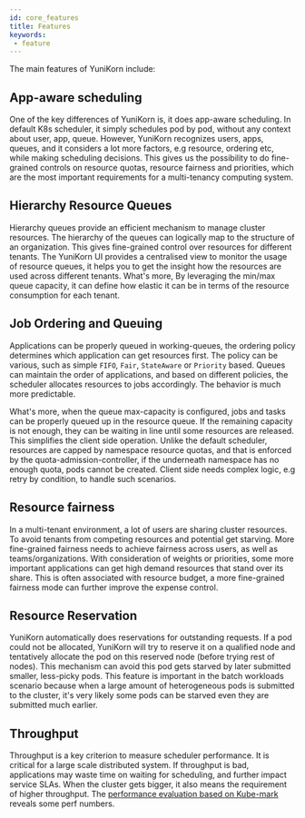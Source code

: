 ```yaml
---
id: core_features
title: Features
keywords:
 - feature
---
```


<!--
Licensed to the Apache Software Foundation (ASF) under one
or more contributor license agreements.  See the NOTICE file
distributed with this work for additional information
regarding copyright ownership.  The ASF licenses this file
to you under the Apache License, Version 2.0 (the
"License"); you may not use this file except in compliance
with the License.  You may obtain a copy of the License at

  http://www.apache.org/licenses/LICENSE-2.0

Unless required by applicable law or agreed to in writing,
software distributed under the License is distributed on an
"AS IS" BASIS, WITHOUT WARRANTIES OR CONDITIONS OF ANY
KIND, either express or implied.  See the License for the
specific language governing permissions and limitations
under the License.
-->

The main features of YuniKorn include:

## App-aware scheduling
One of the key differences of YuniKorn is, it does app-aware scheduling. In default K8s scheduler, it simply schedules
pod by pod, without any context about user, app, queue. However, YuniKorn recognizes users, apps, queues, and it considers
a lot more factors, e.g resource, ordering etc, while making scheduling decisions. This gives us the possibility to do
fine-grained controls on resource quotas, resource fairness and priorities, which are the most important requirements
for a multi-tenancy computing system.

## Hierarchy Resource Queues

Hierarchy queues provide an efficient mechanism to manage cluster resources. The hierarchy of the queues can logically
map to the structure of an organization. This gives fine-grained control over resources for different tenants. The YuniKorn
UI provides a centralised view to monitor the usage of resource queues, it helps you to get the insight how the resources are
used across different tenants. What's more, By leveraging the min/max queue capacity, it can define how elastic it can be
in terms of the resource consumption for each tenant.

## Job Ordering and Queuing
Applications can be properly queued in working-queues, the ordering policy determines which application can get resources first.
The policy can be various, such as simple `FIFO`, `Fair`, `StateAware` or `Priority` based. Queues can maintain the order of applications,
and based on different policies, the scheduler allocates resources to jobs accordingly. The behavior is much more predictable.

What's more, when the queue max-capacity is configured, jobs and tasks can be properly queued up in the resource queue.
If the remaining capacity is not enough, they can be waiting in line until some resources are released. This simplifies
the client side operation. Unlike the default scheduler, resources are capped by namespace resource quotas,
and that is enforced by the quota-admission-controller, if the underneath namespace has no enough quota, pods cannot be
created. Client side needs complex logic, e.g retry by condition, to handle such scenarios.

## Resource fairness
In a multi-tenant environment, a lot of users are sharing cluster resources. To avoid tenants from competing resources
and potential get starving. More fine-grained fairness needs to achieve fairness across users, as well as teams/organizations.
With consideration of weights or priorities, some more important applications can get high demand resources that stand over its share.
This is often associated with resource budget, a more fine-grained fairness mode can further improve the expense control.

## Resource Reservation

YuniKorn automatically does reservations for outstanding requests. If a pod could not be allocated, YuniKorn will try to
reserve it on a qualified node and tentatively allocate the pod on this reserved node (before trying rest of nodes).
This mechanism can avoid this pod gets starved by later submitted smaller, less-picky pods.
This feature is important in the batch workloads scenario because when a large amount of heterogeneous pods is submitted
to the cluster, it's very likely some pods can be starved even they are submitted much earlier. 

## Throughput
Throughput is a key criterion to measure scheduler performance. It is critical for a large scale distributed system.
If throughput is bad, applications may waste time on waiting for scheduling, and further impact service SLAs.
When the cluster gets bigger, it also means the requirement of higher throughput. The [performance evaluation based on Kube-mark](performance/evaluate_perf_function_with_kubemark.md)
reveals some perf numbers.
